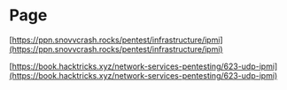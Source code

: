 # Page

[https://ppn.snovvcrash.rocks/pentest/infrastructure/ipmi](https://ppn.snovvcrash.rocks/pentest/infrastructure/ipmi)

[https://book.hacktricks.xyz/network-services-pentesting/623-udp-ipmi](https://book.hacktricks.xyz/network-services-pentesting/623-udp-ipmi)
